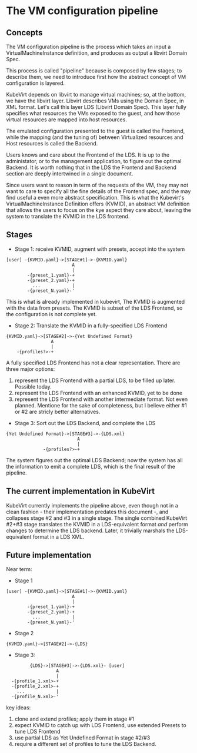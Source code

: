 The VM configuration pipeline
=============================

Concepts
--------

The VM configuration pipeline is the process which takes an input a VirtualMachineInstance definition, and produces as output a libvirt Domain Spec.

This process is called "pipeline" because is composed by few stages; to describe them, we need to introduce first how the abstract concept of VM configuration is layered.

KubeVirt depends on libvirt to manage virtual machines; so, at the bottom, we have the libvirt layer. Libvirt describes VMs using the Domain Spec, in XML format.
Let's call this layer LDS (Libvirt Domain Spec). This layer fully specifies what resources the VMs exposed to the guest, and how those virtual resources are mapped into host resources.

The emulated configuration presented to the guest is called the Frontend, while the mapping (and the tuning of) between Virtualized resources and Host resources is called the Backend.

Users knows and care about the Frontend of the LDS. It is up to the administator, or to the management application, to figure out the optimal Backend.
It is worth nothing that in the LDS the Frontend and Backend section are deeply intertwined in a single document.

Since users want to reason in term of the requests of the VM, they may not want to care to specify all the fine details of the Frontend spec, and the may find useful a even more
abstract specification. This is what the Kubevirt's VirtualMachineInstance Definition offers (KVMID), an abstract VM definition that allows the users to focus on the kye aspect they care about,
leaving the system to translate the KVMID in the LDS frontend.


Stages
------

* Stage 1:
receive KVMID, augment with presets, accept into the system

```
[user] -{KVMID.yaml}->[STAGE#1]->-{KVMID.yaml}
                         A
                         |
        -{preset_1.yaml}-+
        -{preset_2.yaml}-+
          ...            |
        -{preset_N.yaml}-'
```

This is what is already implemented in kubevirt, The KVMID is augmented with the data from presets. The KVMID is subset of the LDS Frontend, so the configuration is not complete yet.

* Stage 2:
Translate the KVMID in a fully-specified LDS Frontend

```
{KVMID.yaml}->[STAGE#2]->-{Yet Undefined Format}
                 A
                 |
    -{profiles?>-+
```

A fully specified LDS Frontend has not a clear representation. There are three major options:
1. represent the LDS Frontend with a partial LDS, to be filled up later. Possible today.
2. represent the LDS Frontend with an enhanced KVMID, yet to be done
3. represent the LDS Frontend with another intermediate format. Not even planned. Mentione for the sake of completeness, but I believe either #1 or #2 are stricly better alternatives.


* Stage 3:
Sort out the LDS Backend, and complete the LDS

```
{Yet Undefined Format}->[STAGE#3]->-{LDS.xml}
                           A
                           |
              -{profiles?>-+
```


The system figures out the optimal LDS Backend; now the system has all the information to emit a complete LDS, which is the final result of the pipeline.

The current implementation in KubeVirt
--------------------------------------

KubeVirt currently implements the pipeline above, even though not in a clean fashion - their implementation predates this document -, and collapses stage #2 and #3 in a single stage.
The single combined KubeVirt #2+#3 stage translates the KVMID in a LDS-equivalent format *and* perform changes to determine the LDS backend. Later, it trivially marshals the LDS-equivalent
format in a LDS XML.


Future implementation
---------------------

Near term:

* Stage 1
```
[user] -{KVMID.yaml}->[STAGE#1]->-{KVMID.yaml}
                         A
                         |
        -{preset_1.yaml}-+
        -{preset_2.yaml}-+
          ...            |
        -{preset_N.yaml}-'
```
* Stage 2
```
{KVMID.yaml}->[STAGE#2]->-{LDS}
```

* Stage 3:
```
         {LDS}->[STAGE#3]->-{LDS.xml}- [user]
                   A
                   |
  -{profile_1.xml>-+
  -{profile_2.xml>-+
    ...            |
  -{profile_N.xml>-'
```

key ideas:
1. clone and extend profiles; apply them in stage #1
2. expect KVMID to catch up with LDS Frontend, use extended Presets to tune LDS Frontend
3. use partial LDS as Yet Undefined Format in stage #2/#3
4. require a different set of profiles to tune the LDS Backend.
